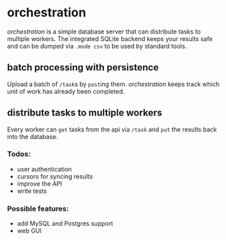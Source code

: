 # orchestration
_orchestration_ is a simple database server that can distribute tasks to multiple workers.
The integrated SQLite backend keeps your results safe and can be dumped via `.mode csv` to be used by standard tools.

## batch processing with persistence
Upload a batch of `/task`s by `post`ing them. _orchestration_ keeps track which unit of work has already been completed. 
## distribute tasks to multiple workers
Every worker can `get` tasks from the api via `/task` and `put` the results back into the database.

### Todos:
- user authentication
- cursors for syncing results
- improve the API
- write tests

### Possible features:
- add MySQL and Postgres support
- web GUI

